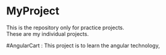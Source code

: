 # MyProject
This is the repository only for practice projects.
<br>
These are my individual projects.

#AngularCart : This project is to learn the angular technology,

#
